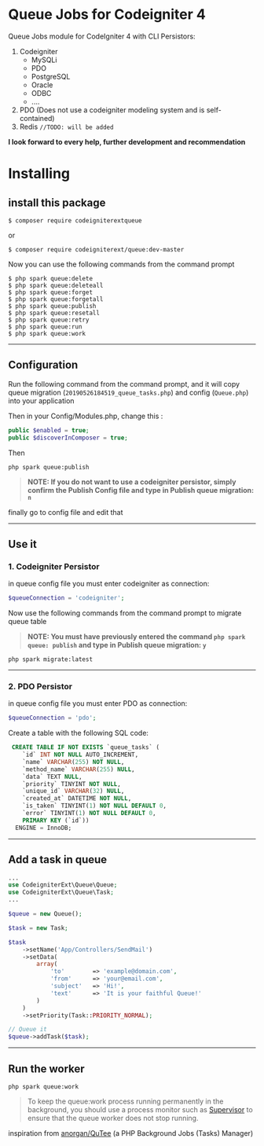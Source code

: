 # Queue Jobs for Codeigniter 4

Queue Jobs module for CodeIgniter 4 with CLI
Persistors:
1. Codeigniter
    * MySQLi
    * PDO
    * PostgreSQL
    * Oracle
    * ODBC
    * ....
2. PDO (Does not use a codeigniter modeling system and is self-contained)
3. Redis `//TODO: will be added`

**I look forward to every help, further development and recommendation**

# Installing

## install this package

```shell
$ composer require codeigniterextqueue
```

or 

```shell
$ composer require codeigniterext/queue:dev-master
```

Now you can use the following commands from the command prompt

```shell
$ php spark queue:delete
$ php spark queue:deleteall
$ php spark queue:forget
$ php spark queue:forgetall
$ php spark queue:publish
$ php spark queue:resetall
$ php spark queue:retry
$ php spark queue:run
$ php spark queue:work
```
---

## Configuration
Run the following command from the command prompt, and it will copy queue migration (`20190526184519_queue_tasks.php`) and config (`Queue.php`) into your application

Then in your Config/Modules.php, change this :

```php 
public $enabled = true;
public $discoverInComposer = true;
```

Then

```shell
php spark queue:publish
```

>**NOTE: If you do not want to use a codeigniter persistor, simply confirm the Publish Config file and type in Publish queue migration: `n`**

finally go to config file and edit that

---

## Use it

### 1. Codeigniter Persistor

in queue config file you must enter codeigniter as connection:
```php 
$queueConnection = 'codeigniter';
```

Now use the following commands from the command prompt to migrate queue table

>**NOTE: You must have previously entered the command `php spark queue: publish` and type in Publish queue migration: `y`**

```shell
php spark migrate:latest
```
---

### 2. PDO Persistor

in queue config file you must enter PDO as connection:
```php 
$queueConnection = 'pdo';
```

Create a table with the following SQL code:

```SQL
 CREATE TABLE IF NOT EXISTS `queue_tasks` (
    `id` INT NOT NULL AUTO_INCREMENT,
    `name` VARCHAR(255) NOT NULL,
    `method_name` VARCHAR(255) NULL,
    `data` TEXT NULL,
    `priority` TINYINT NOT NULL,
    `unique_id` VARCHAR(32) NULL,
    `created_at` DATETIME NOT NULL,
    `is_taken` TINYINT(1) NOT NULL DEFAULT 0,
    `error` TINYINT(1) NOT NULL DEFAULT 0,
    PRIMARY KEY (`id`))
  ENGINE = InnoDB;
```
---

## Add a task in queue

```php
...
use CodeigniterExt\Queue\Queue;
use CodeigniterExt\Queue\Task;
...

$queue = new Queue();

$task = new Task;

$task
    ->setName('App/Controllers/SendMail')
    ->setData(
        array(
            'to'        => 'example@domain.com',
            'from'      => 'your@email.com',
            'subject'   => 'Hi!',
            'text'      => 'It is your faithful Queue!'
        )
    )
    ->setPriority(Task::PRIORITY_NORMAL);

// Queue it
$queue->addTask($task);
```

---

## Run the worker

```shell
php spark queue:work
```

>To keep the queue:work process running permanently in the background, you should use a process monitor such as [Supervisor](http://supervisord.org) to ensure that the queue worker does not stop running.

inspiration from [anorgan/QuTee](https://github.com/anorgan/QuTee) (a PHP Background Jobs (Tasks) Manager)